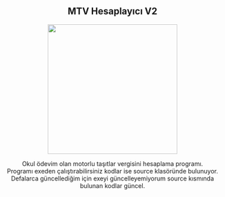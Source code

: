 <div align="center">
<h2>MTV Hesaplayıcı V2</></h2>
</div>

<div align="center" width="50">

<img src="https://media4.giphy.com/media/yFHkrrbfITemc/giphy.gif" width="300"/>

</div>

<div align="center">

Okul ödevim olan motorlu taşıtlar vergisini hesaplama programı. <br>
 Programı exeden çalıştırabilirsiniz kodlar ise source klasöründe bulunuyor.
<br>  Defalarca güncellediğim için exeyi güncelleyemiyorum source kısmında bulunan kodlar güncel.
